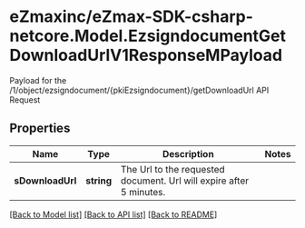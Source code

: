 # eZmaxinc/eZmax-SDK-csharp-netcore.Model.EzsigndocumentGetDownloadUrlV1ResponseMPayload
Payload for the /1/object/ezsigndocument/{pkiEzsigndocument}/getDownloadUrl API Request

## Properties

Name | Type | Description | Notes
------------ | ------------- | ------------- | -------------
**sDownloadUrl** | **string** | The Url to the requested document.  Url will expire after 5 minutes. | 

[[Back to Model list]](../README.md#documentation-for-models) [[Back to API list]](../README.md#documentation-for-api-endpoints) [[Back to README]](../README.md)

